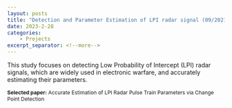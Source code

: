 ```yaml
---
layout: posts
title: "Detection and Parameter Estimation of LPI radar signal (09/2021 ~ 02/2023)"
date: 2023-2-28
categories: 
    - Projects
excerpt_separator: <!--more-->
---
```


This study focuses on detecting Low Probability of Intercept (LPI) radar signals, which are widely used in electronic warfare, and accurately estimating their parameters.

<p style="font-size: 0.85em;"><strong>Selected paper:</strong> Accurate Estimation of LPI Radar Pulse Train Parameters via Change Point Detection</p>

<!--more-->

<!-- **Read Full Result:** [Link](https://docs.google.com/document/d/1rWKCSkOKmPRPBM0n_r1MbVM_oO_VKBiP55BsrA7BEbQ/edit?usp=sharing) -->